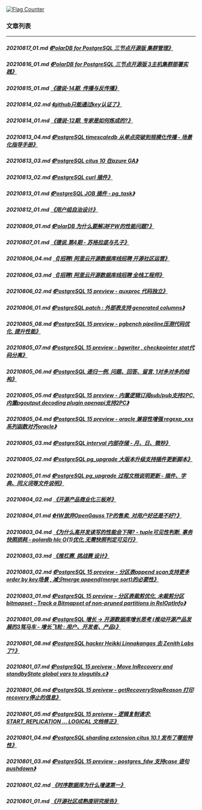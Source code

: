 <a rel="nofollow" href="http://info.flagcounter.com/h9V1"  ><img src="http://s03.flagcounter.com/count/h9V1/bg_FFFFFF/txt_000000/border_CCCCCC/columns_2/maxflags_12/viewers_0/labels_0/pageviews_0/flags_0/"  alt="Flag Counter"  border="0"  ></a>  
  
### 文章列表  
----  
##### 20210817_01.md   [《PolarDB for PostgreSQL 三节点开源版 集群管理》](20210817_01.md)  
##### 20210816_01.md   [《PolarDB for PostgreSQL 三节点开源版 3主机集群部署实践》](20210816_01.md)  
##### 20210815_01.md   [《德说-14期, 传播与反传播》](20210815_01.md)  
##### 20210814_02.md   [《github只能通过key认证了》](20210814_02.md)  
##### 20210814_01.md   [《德说-12期, 专家是如何炼成的?》](20210814_01.md)  
##### 20210813_04.md   [《PostgreSQL timescaledb 从单点突破到规模化传播 - 场景化指导手册》](20210813_04.md)  
##### 20210813_03.md   [《PostgreSQL citus 10 在azure GA》](20210813_03.md)  
##### 20210813_02.md   [《PostgreSQL curl 插件》](20210813_02.md)  
##### 20210813_01.md   [《PostgreSQL JOB 插件 - pg_task》](20210813_01.md)  
##### 20210812_01.md   [《用户组自治设计》](20210812_01.md)  
##### 20210809_01.md   [《PolarDB 为什么要解决FPW的性能问题?》](20210809_01.md)  
##### 20210807_01.md   [《德说,第4期 - 苏格拉底与孔子》](20210807_01.md)  
##### 20210806_04.md   [《[招聘] 阿里云开源数据库线招聘 开源社区运营》](20210806_04.md)  
##### 20210806_03.md   [《[招聘] 阿里云开源数据库线招聘 全栈工程师》](20210806_03.md)  
##### 20210806_02.md   [《PostgreSQL 15 preview - auxproc 代码独立》](20210806_02.md)  
##### 20210806_01.md   [《PostgreSQL patch : 外部表支持 generated columns》](20210806_01.md)  
##### 20210805_08.md   [《PostgreSQL 15 preview - pgbench pipeline压测代码优化, 提升性能》](20210805_08.md)  
##### 20210805_07.md   [《PostgreSQL 15 preview - bgwriter , checkpointer stat代码分离》](20210805_07.md)  
##### 20210805_06.md   [《PostgreSQL 递归一例, 问题、回答、留言, 1对多对多的结构》](20210805_06.md)  
##### 20210805_05.md   [《PostgreSQL 15 preview - 内置逻辑订阅sub/pub支持2PC, 内置pgoutput decoding plugin openapi支持2PC》](20210805_05.md)  
##### 20210805_04.md   [《PostgreSQL 15 preview - oracle 兼容性增强 regexp_xxx 系列函数对齐oracle》](20210805_04.md)  
##### 20210805_03.md   [《PostgreSQL interval 内部存储 - 月、日、微秒》](20210805_03.md)  
##### 20210805_02.md   [《PostgreSQL pg_upgrade 大版本升级支持插件更新脚本》](20210805_02.md)  
##### 20210805_01.md   [《PostgreSQL pg_upgrade 过程文档说明更新 - 插件、字典、同义词等文件说明》](20210805_01.md)  
##### 20210804_02.md   [《开源产品商业化三板斧》](20210804_02.md)  
##### 20210804_01.md   [《HW放弃OpenGauss TP的售卖, 对用户好还是不好?》](20210804_01.md)  
##### 20210803_04.md   [《为什么高并发读写的性能会下降?  - tuple可见性判断, 事务快照损耗 - polardb hlc O(1)优化,无需快照判定可见行》](20210803_04.md)  
##### 20210803_03.md   [《推杠赛, 挑战赛 设计》](20210803_03.md)  
##### 20210803_02.md   [《PostgreSQL 15 preview - 分区表append scan支持更多order by key场景 , 减少merge append(merge sort)的必要性》](20210803_02.md)  
##### 20210803_01.md   [《PostgreSQL 15 preview - 分区表裁剪优化, 未裁剪分区bitmapset - Track a Bitmapset of non-pruned partitions in RelOptInfo》](20210803_01.md)  
##### 20210801_09.md   [《PostgreSQL 增长 -> 开源数据库增长思考 (推动开源产品发展的3驾马车 - 增长飞轮 : 用户、开发者、产品)》](20210801_09.md)  
##### 20210801_08.md   [《PostgreSQL hacker Heikki Linnakangas 去 Zenith Labs 了?》](20210801_08.md)  
##### 20210801_07.md   [《PostgreSQL 15 preivew - Move InRecovery and standbyState global vars to xlogutils.c》](20210801_07.md)  
##### 20210801_06.md   [《PostgreSQL 15 preivew - getRecoveryStopReason 打印recovery停止的信息》](20210801_06.md)  
##### 20210801_05.md   [《PostgreSQL 15 preivew - 逻辑复制请求: START_REPLICATION ... LOGICAL 文档修正》](20210801_05.md)  
##### 20210801_04.md   [《PostgreSQL sharding extension citus 10.1 发布了哪些特性》](20210801_04.md)  
##### 20210801_03.md   [《PostgreSQL 15 preview - postgres_fdw 支持case 语句pushdown》](20210801_03.md)  
##### 20210801_02.md   [《时序数据库为什么增速第一》](20210801_02.md)  
##### 20210801_01.md   [《开源社区成熟度研究报告》](20210801_01.md)  
